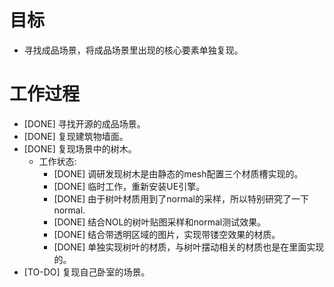 # 目标
- 寻找成品场景，将成品场景里出现的核心要素单独复现。

# 工作过程
- [DONE] 寻找开源的成品场景。
- [DONE] 复现建筑物墙面。
- [DONE] 复现场景中的树木。
	- 工作状态:
		- [DONE] 调研发现树木是由静态的mesh配置三个材质槽实现的。
		- [DONE] 临时工作，重新安装UE引擎。
		- [DONE] 由于树叶材质用到了normal的采样，所以特别研究了一下normal.
		- [DONE] 结合NOL的树叶贴图采样和normal测试效果。
		- [DONE] 结合带透明区域的图片，实现带镂空效果的材质。
		- [DONE] 单独实现树叶的材质，与树叶摆动相关的材质也是在里面实现的。
- [TO-DO] 复现自己卧室的场景。